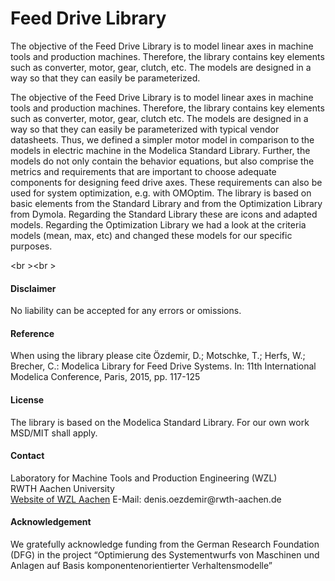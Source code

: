 # Feed Drive Library
<p>
The objective of the Feed Drive Library is to model linear axes in machine tools and production machines. Therefore, the library contains key elements such as converter, motor, gear, clutch, etc. 
The models are designed in a way so that they can easily be parameterized.
</p>

The objective of the Feed Drive Library is to model linear axes in machine tools and production machines. Therefore, the library contains key elements such as converter, motor, gear, clutch etc. 
The models are designed in a way so that they can easily be parameterized with typical vendor datasheets. Thus, we defined a simpler motor model in comparison to the models in electric machine in the Modelica Standard Library. Further, the models do not only contain the behavior equations, but also comprise the metrics and requirements that are important to choose adequate components for designing feed drive axes. These requirements can also be used for system optimization, e.g. with OMOptim.
The library is based on basic elements from the Standard Library and from the Optimization Library from Dymola. Regarding the Standard Library these are icons and adapted models. Regarding the Optimization Library we had a look at the criteria models (mean, max, etc) and changed these models for our specific purposes.

<br \><br \>
<h4>
Disclaimer
</h4>
No liability can be accepted for any errors or omissions.
<h4>
Reference
</h4>
When using the library please cite 
Özdemir, D.; Motschke, T.; Herfs, W.; Brecher, C.: Modelica Library for Feed Drive Systems. In: 11th International Modelica Conference, Paris, 2015, pp. 117-125
<h4>
License
</h4>
The library is based on the Modelica Standard Library. For our own work MSD/MIT shall apply. 
<h4>
Contact
</h4>
Laboratory for Machine Tools and Production Engineering (WZL)<br \>
RWTH Aachen University<br \>
<a href='http://www.wzl.rwth-aachen.de' >Website of WZL Aachen</a>
E-Mail: denis.oezdemir@rwth-aachen.de
<h4>
Acknowledgement
</h4>
We gratefully acknowledge funding from the German Research Foundation (DFG) in the project &ldquo;Optimierung des Systementwurfs von Maschinen und Anlagen auf Basis komponentenorientierter Verhaltensmodelle&rdquo;
</html>
